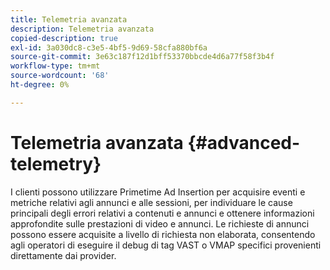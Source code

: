 ```yaml
---
title: Telemetria avanzata
description: Telemetria avanzata
copied-description: true
exl-id: 3a030dc8-c3e5-4bf5-9d69-58cfa880bf6a
source-git-commit: 3e63c187f12d1bff53370bbcde4d6a77f58f3b4f
workflow-type: tm+mt
source-wordcount: '68'
ht-degree: 0%

---
```


# Telemetria avanzata {#advanced-telemetry}

I clienti possono utilizzare Primetime Ad Insertion per acquisire eventi e metriche relativi agli annunci e alle sessioni, per individuare le cause principali degli errori relativi a contenuti e annunci e ottenere informazioni approfondite sulle prestazioni di video e annunci.  Le richieste di annunci possono essere acquisite a livello di richiesta non elaborata, consentendo agli operatori di eseguire il debug di tag VAST o VMAP specifici provenienti direttamente dai provider.
